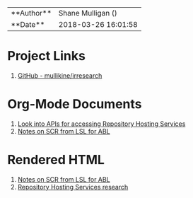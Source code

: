 <div class="outline-2" id="meta">

<table>


<colgroup>
<col  class="org-left">

<col  class="org-left">
</colgroup>
<tbody>
<tr>
<td class="org-left">**Author**</td>
<td class="org-left">Shane Mulligan (<mailto:mullikine@gmail.com>)</td>
</tr>


<tr>
<td class="org-left">**Date**</td>
<td class="org-left">2018-03-26 16:01:58</td>
</tr>
</tbody>
</table>

</div>


# Project Links

1.  [GitHub - mullikine/irresearch](https://github.com/mullikine/irresearch/)


# Org-Mode Documents

1.  [Look into APIs for accessing Repository Hosting Services](Repository_Hosting_Services_research.md)
2.  [Notes on SCR from LSL for ABL](Notes%20on%20SCR%20from%20LSL%20for%20ABL.md)


# Rendered HTML

1.  [Notes on SCR from LSL for ABL](http://htmlpreview.github.com/?https://github.com/mullikine/irresearch/blob/master/Notes%2520on%2520SCR%2520from%2520LSL%2520for%2520ABL.html)
2.  [Repository Hosting Services research](http://htmlpreview.github.com/?https://github.com/mullikine/irresearch/blob/master/Repository_Hosting_Services_research.html)

